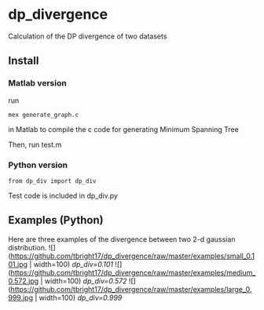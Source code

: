 # dp_divergence
Calculation of the DP divergence of two datasets

## Install

### Matlab version
run
```
mex generate_graph.c
```
in Matlab to compile the c code for generating Minimum Spanning Tree

Then, run test.m

### Python version
```
from dp_div import dp_div
```
Test code is included in dp_div.py

## Examples (Python)
Here are three examples of the divergence between two 2-d gaussian distribution.
![](https://github.com/tbright17/dp_divergence/raw/master/examples/small_0.101.jpg | width=100)
*dp_div=0.101*
![](https://github.com/tbright17/dp_divergence/raw/master/examples/medium_0.572.jpg | width=100)
*dp_div=0.572*
![](https://github.com/tbright17/dp_divergence/raw/master/examples/large_0.999.jpg | width=100)
*dp_div=0.999*

